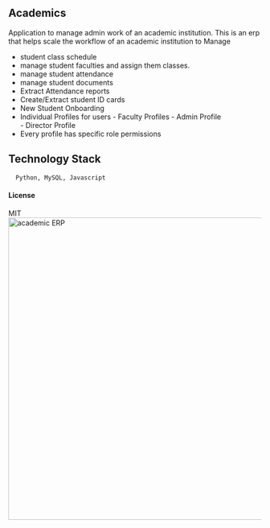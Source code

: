 ## Academics

Application to manage admin work of an academic institution. This is an erp that helps scale the workflow of an academic institution to Manage 
- student class schedule
- manage student faculties and assign them classes. 
- manage student attendance
- manage student documents
- Extract Attendance reports
- Create/Extract student ID cards
- New Student Onboarding 
- Individual Profiles for users
      - Faculty Profiles
      - Admin Profile  
      - Director Profile
- Every profile  has specific role permissions

## Technology Stack
      Python, MySQL, Javascript 

#### License

MIT
<img width="601" alt="academic ERP" src="https://github.com/Megha060199/Academic-ERP/assets/42198113/bba3ea27-3cbf-4f7c-a972-1bed22b4ec7b">
